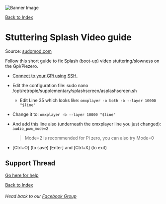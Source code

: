 ![Banner Image](https://sinisterspatula.github.io/RetroflagGpiGuides/images/GuidesBanner.png)

[Back to Index](https://sinisterspatula.github.io/RetroflagGpiGuides/)


# Stuttering Splash Video guide

Source: [sudomod.com](https://sudomod.com/forum/viewtopic.php?f=44&t=5953&sid=a445fc61f5d69f18b005c1318d303f41&start=10&fbclid=IwAR3gbe9t2zlxNYArphrEwmjOXJnHU55lpKSNYPAUhlmON59dnwsXvtqykis#p61371)

Follow this short guide to fix Splash (boot-up) video stuttering/slowness on the Gpi/Piezero.

* [Connect to your GPi using SSH.](https://www.youtube.com/watch?v=aEJoQZBSlSs)
* Edit the configuration file: sudo nano /opt/retropie/supplementary/splashscreen/asplashscreen.sh
  * Edit Line 35 which looks like:
`omxplayer -o both -b --layer 10000 "$line"`

* Change it to:
`omxplayer -b --layer 10000 "$line"`

* And add this line also (underneath the omxplayer line you just changed):
`audio_pwm_mode=2`
   > Mode=2 is recommended for Pi zero, you can also try Mode=0

* [Ctrl+O] (to save) [Enter] and [Ctrl+X] (to exit)


## Support Thread
[Go here for help](https://www.facebook.com/groups/401660300458844/)

[Back to Index](https://sinisterspatula.github.io/RetroflagGpiGuides/)

###### Head back to our [Facebook Group](https://www.facebook.com/groups/401660300458844/)

